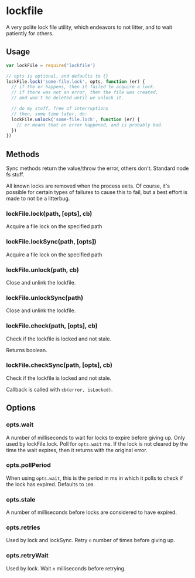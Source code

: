 # lockfile

A very polite lock file utility, which endeavors to not litter, and to
wait patiently for others.


<extoc></extoc>

## Usage

```javascript
var lockFile = require('lockfile')

// opts is optional, and defaults to {}
lockFile.lock('some-file.lock', opts, function (er) {
  // if the er happens, then it failed to acquire a lock.
  // if there was not an error, then the file was created,
  // and won't be deleted until we unlock it.

  // do my stuff, free of interruptions
  // then, some time later, do:
  lockFile.unlock('some-file.lock', function (er) {
    // er means that an error happened, and is probably bad.
  })
})
```

## Methods

Sync methods return the value/throw the error, others don't.  Standard
node fs stuff.

All known locks are removed when the process exits.  Of course, it's
possible for certain types of failures to cause this to fail, but a best
effort is made to not be a litterbug.

### lockFile.lock(path, [opts], cb)

Acquire a file lock on the specified path

### lockFile.lockSync(path, [opts])

Acquire a file lock on the specified path

### lockFile.unlock(path, cb)

Close and unlink the lockfile.

### lockFile.unlockSync(path)

Close and unlink the lockfile.

### lockFile.check(path, [opts], cb)

Check if the lockfile is locked and not stale.

Returns boolean.

### lockFile.checkSync(path, [opts], cb)

Check if the lockfile is locked and not stale.

Callback is called with `cb(error, isLocked)`.

## Options

### opts.wait

A number of milliseconds to wait for locks to expire before giving up.
Only used by lockFile.lock.  Poll for `opts.wait` ms.  If the lock is
not cleared by the time the wait expires, then it returns with the
original error.

### opts.pollPeriod

When using `opts.wait`, this is the period in ms in which it polls to
check if the lock has expired.  Defaults to `100`.

### opts.stale

A number of milliseconds before locks are considered to have expired.

### opts.retries

Used by lock and lockSync.  Retry `n` number of times before giving up.

### opts.retryWait

Used by lock.  Wait `n` milliseconds before retrying.

